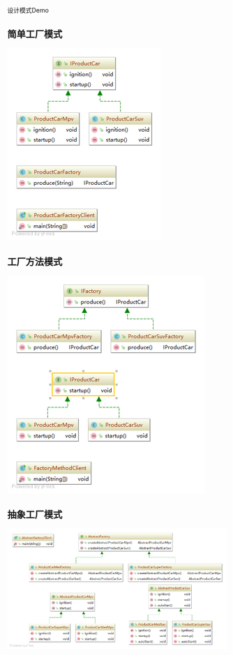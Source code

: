 设计模式Demo



## 简单工厂模式
![simplefactory](https://github.com/bobit/gpedu-task/blob/master/static/images/designpattern/simplefactory.png)

## 工厂方法模式
![factorymethod](https://github.com/bobit/gpedu-task/blob/master/static/images/designpattern/factorymethod.png)

## 抽象工厂模式
![abstractfactory](https://github.com/bobit/gpedu-task/blob/master/static/images/designpattern/abstractfactory.png)



